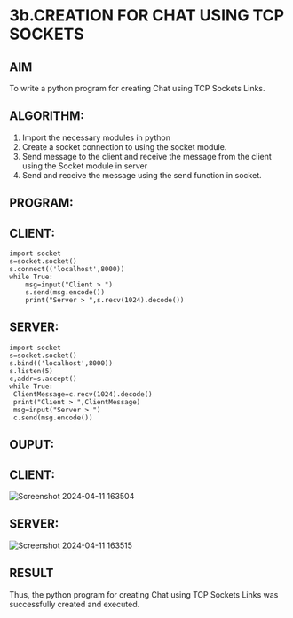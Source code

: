 # 3b.CREATION FOR CHAT USING TCP SOCKETS
## AIM
To write a python program for creating Chat using TCP Sockets Links.
## ALGORITHM:
1. Import the necessary modules in python
2. Create a socket connection to using the socket module.
3. Send message to the client and receive the message from the client using the Socket module in
 server
4. Send and receive the message using the send function in socket.
## PROGRAM:
## CLIENT:
```
import socket 
s=socket.socket() 
s.connect(('localhost',8000)) 
while True: 
    msg=input("Client > ") 
    s.send(msg.encode()) 
    print("Server > ",s.recv(1024).decode())
```
## SERVER:
```
import socket
s=socket.socket()
s.bind(('localhost',8000))
s.listen(5)
c,addr=s.accept()
while True:
 ClientMessage=c.recv(1024).decode()
 print("Client > ",ClientMessage)
 msg=input("Server > ")
 c.send(msg.encode())
```
## OUPUT:
## CLIENT:
![Screenshot 2024-04-11 163504](https://github.com/23002027/3b_CHAT_USING_TCP_SOCKETS/assets/139752981/85f96000-e704-48cb-b74b-030137173d86)
## SERVER:
![Screenshot 2024-04-11 163515](https://github.com/23002027/3b_CHAT_USING_TCP_SOCKETS/assets/139752981/7d1d836f-f2c1-41f0-b9c9-24bcae5d2a5b)



## RESULT
Thus, the python program for creating Chat using TCP Sockets Links was successfully 
created and executed.
